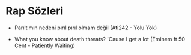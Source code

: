 # Rap Sözleri

- Parıltımın nedeni pırıl pırıl olmam değil (Ati242 - Yolu Yok)

- What you know about death threats? 'Cause I get a lot (Eminem ft 50 Cent - Patiently Waiting)